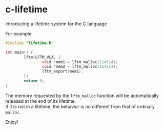 # c-lifetime
Introducing a lifetime system for the C language

For example:
```c
#include "lifetime.h"

int main() {
        lftm(LFTM_VLA, {
                void *mem1 = lftm_malloc(114514);
                void *mem2 = lftm_malloc(114514);
                lftm_export(mem1);
        })
        return 0;
}
```

The memory requested by the `lftm_malloc` function will be automatically released at the end of its lifetime.   
If it is not in a lifetime, the behavior is no different from that of ordinary `malloc`.

Enjoy!
